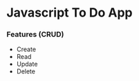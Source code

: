 # Javascript To Do App
<h3>Features (CRUD)</h3>
    <ul>
        <li>Create</li>
        <li>Read</li>
        <li>Update</li>
        <li>Delete</li>
    </ul>
